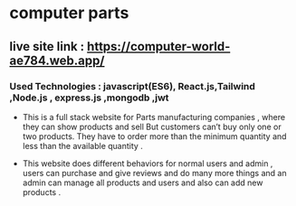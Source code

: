 # computer parts 

## live site link : https://computer-world-ae784.web.app/

### Used Technologies : javascript(ES6), React.js,Tailwind ,Node.js , express.js ,mongodb ,jwt

- This is a full stack website for Parts manufacturing companies , where they can show products and sell But customers can’t buy only one or two products. They have to order more than the minimum quantity and less than the available quantity .

- This website does different behaviors for normal users and admin , users can purchase and give reviews and do many more things and an admin can manage all products and users and also can add new products .